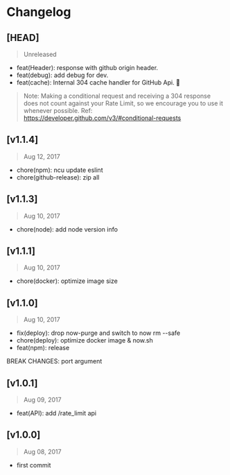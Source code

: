 # Changelog

## [HEAD]
> Unreleased

* feat(Header): response with github origin header.
* feat(debug): add debug for dev.
* feat(cache): Internal 304 cache handler for GitHub Api.  🎉

> Note: Making a conditional request and receiving a 304 response does not count against your Rate Limit, so we encourage you to use it whenever possible. Ref: https://developer.github.com/v3/#conditional-requests

## [v1.1.4]
> Aug 12, 2017

* chore(npm): ncu update eslint
* chore(github-release): zip all

## [v1.1.3]
> Aug 10, 2017

* chore(node): add node version info

## [v1.1.1]
> Aug 10, 2017

* chore(docker): optimize image size

## [v1.1.0]
> Aug 10, 2017

* fix(deploy): drop now-purge and switch to now rm --safe
* chore(deploy): optimize docker image & now.sh
* feat(npm): release

BREAK CHANGES: port argument

## [v1.0.1]
> Aug 09, 2017

* feat(API): add /rate_limit api

## [v1.0.0]
> Aug 08, 2017

- first commit
